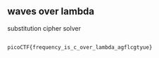 
## waves over lambda

substitution cipher solver

```

picoCTF{frequency_is_c_over_lambda_agflcgtyue}

```
